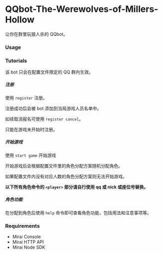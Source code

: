 # QQbot-The-Werewolves-of-Millers-Hollow

让你在群里玩狼人杀的 QQbot。

### Usage

### Tutorials

该 bot 只会在配置文件限定的 QQ 群内生效。

##### 注册

使用 `register` 注册。

注册成功后会被 bot 添加到当局游戏人员名单中。

如续取消报名可使用 `register cancel`。

只能在游戏未开始时注册。

##### 开始游戏

使用 `start game` 开始游戏

开始游戏后会根据配置文件里的角色分配方案随机分配角色。

如果配置文件内没有对应人数的角色分配方案则无法开始游戏。

**以下所有角色命令的 `<player>` 部分请自行使用 qq 或 nick 或座位号替换。**

##### 角色功能

在分配到角色后使用 `help` 命令即可查看角色功能，包括用法和注意事项等。

### Requirements

* Mirai Console
* Mirai HTTP API
* Mirai Node SDK